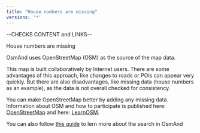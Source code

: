 ```yaml
---
title: "House numbers are missing"
versions: '*'
---
```


--CHECKS CONTENT and LINKS--

House numbers are missing

OsmAnd uses OpenStreetMap (OSM) as the source of the map data.

This map is built collaboratively by Internet users. There are some
advantages of this approach, like changes to roads or POIs can appear
very quickly. But there are also disadvantages, like missing data (house
numbers as an example), as the data is not overall checked for
consistency.

You can make OpenStreetMap better by adding any missing data.
Information about OSM and how to participate is published here:
[OpenStreetMap](https://www.openstreetmap.org/) and here:
[LearnOSM](http://learnosm.org/).

You can also follow [this
guide](https://osmand.net/features/find-something-on-map) to lern more
about the search in OsmAnd

